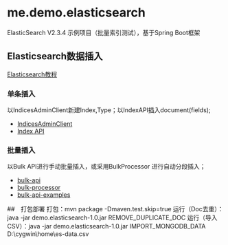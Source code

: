 # me.demo.elasticsearch
ElasticSearch V2.3.4 示例项目（批量索引测试），基于Spring Boot框架

## Elasticsearch数据插入
[Elasticsearch教程](http://www.tutorialspoint.com/elasticsearch/index.htm)

### 单条插入
以IndicesAdminClient新建Index,Type；以IndexAPI插入document(fields);

* [IndicesAdminClient ](https://www.elastic.co/guide/en/elasticsearch/client/java-api/2.3/java-admin-indices.html)
* [Index API](https://www.elastic.co/guide/en/elasticsearch/client/java-api/2.3/java-docs-index.html)

### 批量插入
以Bulk API进行手动批量插入，或采用BulkProcessor 进行自动分段插入；

* [bulk-api](https://www.elastic.co/guide/en/elasticsearch/client/java-api/2.3/java-docs-bulk.html)
* [bulk-processor](https://www.elastic.co/guide/en/elasticsearch/client/java-api/2.3/java-docs-bulk-processor.html)
* [bulk-api-examples](http://www.programcreek.com/java-api-examples/index.php?api=org.elasticsearch.action.bulk.BulkRequestBuilder)


##　打包部署
打包：mvn package -Dmaven.test.skip=true
运行（Doc去重）：java -jar demo.elasticsearch-1.0.jar REMOVE_DUPLICATE_DOC
运行（导入CSV）：java -jar demo.elasticsearch-1.0.jar IMPORT_MONGODB_DATA   D:\cygwin\home\es-data.csv
 
